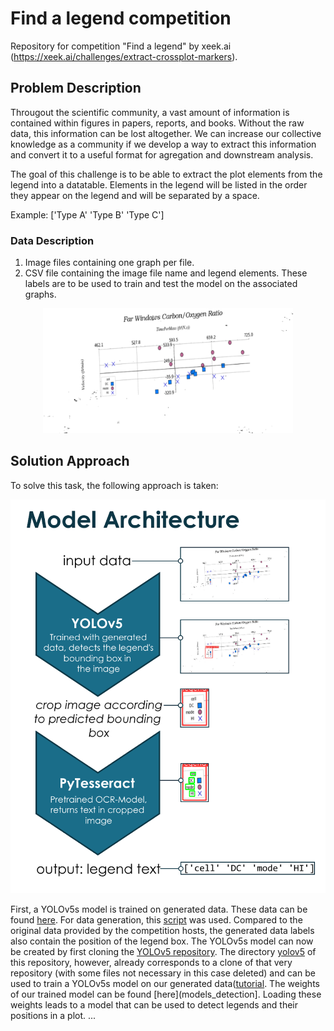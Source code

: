 # Find a legend competition

Repository for competition "Find a legend" by xeek.ai (https://xeek.ai/challenges/extract-crossplot-markers).

## Problem Description

Througout the scientific community, a vast amount of information is contained within figures in papers, reports, and books. Without the raw data, this information can be lost altogether. We can increase our collective knowledge as a community if we develop a way to extract this information and convert it to a useful format for agregation and downstream analysis.

The goal of this challenge is to be able to extract the plot elements from the legend into a datatable. Elements in the legend will be listed in the order they appear on the legend and will be separated by a space.

Example: ['Type A' 'Type B' 'Type C']

### Data Description
1. Image files containing one graph per file.
2. CSV file containing the image file name and legend elements. These labels are to be used to train and test the model on the associated graphs.

<div align="center">
<img src="raw_data/helvetios_challenge_dataset_training/images/20220915194540522606.png" height="200px">
</div>

## Solution Approach
To solve this task, the following approach is taken:

![Model Architecture](misc/model_architecture.png)

First, a YOLOv5s model is trained on generated data. These data can be found [here](generated_data/data3). For data generation, this [script](generated_data/data_generation.py) was used. Compared to the original data provided by the competition hosts, the generated data labels also contain the position of the legend box. The YOLOv5s model can now be created by first cloning the [YOLOv5 repository](https://github.com/ultralytics/yolov5). The directory [yolov5](yolov5/) of this repository, however, already corresponds to a clone of that very repository (with some files not necessary in this case deleted) and can be used to train a YOLOv5s model on our generated data([tutorial](yolov5/tutorial.ipynb). The weights of our trained model can be found [here](models_detection]. Loading these weights leads to a model that can be used to detect legends and their positions in a plot.
...
